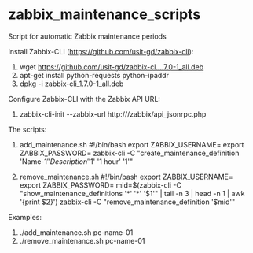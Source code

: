 # zabbix_maintenance_scripts
Script for automatic Zabbix maintenance periods 

Install Zabbix-CLI (https://github.com/usit-gd/zabbix-cli):
1. wget https://github.com/usit-gd/zabbix-cl....7.0-1_all.deb
2. apt-get install python-requests python-ipaddr
3. dpkg -i zabbix-cli_1.7.0-1_all.deb

Configure Zabbix-CLI with the Zabbix API URL:
1. zabbix-cli-init --zabbix-url http://<server ip>/zabbix/api_jsonrpc.php

The scripts:
1. add_maintenance.sh
#!/bin/bash
export ZABBIX_USERNAME=<zabbix user>
export ZABBIX_PASSWORD=<zabbix password>
zabbix-cli -C "create_maintenance_definition 'Name-$1' 'Description' '$1' '1 hour' '1'"

2. remove_maintenance.sh
#!/bin/bash
export ZABBIX_USERNAME=<zabbix user>
export ZABBIX_PASSWORD=<zabbix password>
mid=$(zabbix-cli -C "show_maintenance_definitions '*' '*' '$1'" | tail -n 3 | head -n 1 | awk '{print $2}')
zabbix-cli -C "remove_maintenance_definition '$mid'"

Examples:
1. ./add_maintenance.sh pc-name-01
2. ./remove_maintenance.sh pc-name-01
